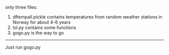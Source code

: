 only three files: 
1. dftempall.pickle contains temperatures from random weather stations in Norway for about 4-6 years
2. lol.py contains some functions 
3. gogo.py is the way to go

---
Just run gogo.py
